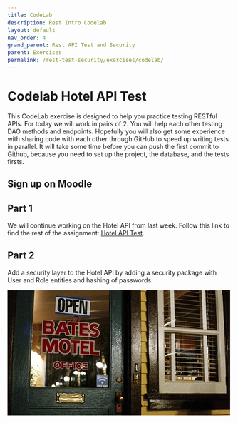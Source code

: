 ```yaml
---
title: CodeLab
description: Rest Intro Codelab
layout: default
nav_order: 4
grand_parent: Rest API Test and Security
parent: Exercises
permalink: /rest-test-security/exercises/codelab/
---
```


# Codelab Hotel API Test

This CodeLab exercise is designed to help you practice testing RESTful APIs. For today we will work in pairs of 2. You will help each other testing DAO methods and endpoints. Hopefully you will also get some experience with sharing code with each other through GitHub to speed up writing tests in parallel. It will take some time before you can push the first commit to Github, because you need to set up the project, the database, and the tests firsts.

## Sign up on Moodle
## Part 1
We will continue working on the Hotel API from last week. Follow this link to find the rest of the assignment: [Hotel API Test](./hotel_test.md).

## Part 2
Add a security layer to the Hotel API by adding a security package with User and Role entities and hashing of passwords.


![Hotel](./images/bates_animated.webp)
